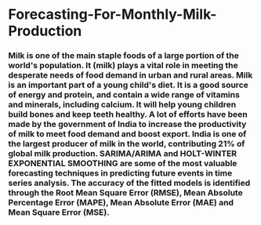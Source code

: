 # Forecasting-For-Monthly-Milk-Production

### Milk is one of the main staple foods of a large portion of the world's population. It (milk) plays a vital role in meeting the desperate needs of food demand in urban and rural areas. Milk is an important part of a young child's diet. It is a good source of energy and protein, and contain a wide range of vitamins and minerals, including calcium. It will help young children build bones and keep teeth healthy. A lot of efforts have been made by the government of India to increase the productivity of milk to meet food demand and boost export. India is one of the largest producer of milk in the world, contributing 21% of global milk production. SARIMA/ARIMA and HOLT-WINTER EXPONENTIAL SMOOTHING are some of the most valuable forecasting techniques in predicting future events in time series analysis. The accuracy of the fitted models is identified through the Root Mean Square Error (RMSE), Mean Absolute Percentage Error (MAPE), Mean Absolute Error (MAE) and Mean Square Error (MSE).
